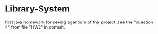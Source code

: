 # Library-System
first java homework
for seeing agendum of this project, see the "question 4" from file "HW2" in commit.
